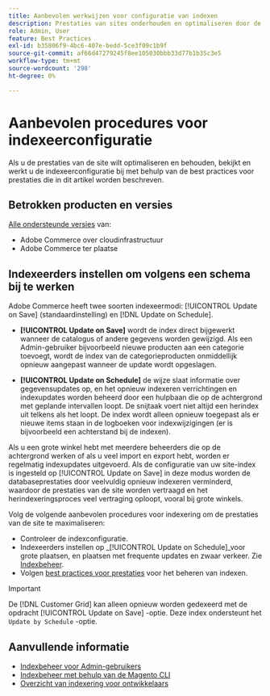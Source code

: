 ```yaml
---
title: Aanbevolen werkwijzen voor configuratie van indexen
description: Prestaties van sites onderhouden en optimaliseren door de best practices voor indexeerconfiguratie te volgen.
role: Admin, User
feature: Best Practices
exl-id: b35806f9-4bc6-407e-bedd-5ce3f09c1b9f
source-git-commit: af66d47279245f8ee105030bbb33d77b1b35c3e5
workflow-type: tm+mt
source-wordcount: '298'
ht-degree: 0%

---
```


# Aanbevolen procedures voor indexeerconfiguratie

Als u de prestaties van de site wilt optimaliseren en behouden, bekijkt en werkt u de indexeerconfiguratie bij met behulp van de best practices voor prestaties die in dit artikel worden beschreven.

## Betrokken producten en versies

[Alle ondersteunde versies](../../../release/versions.md) van:

- Adobe Commerce over cloudinfrastructuur
- Adobe Commerce ter plaatse

## Indexeerders instellen om volgens een schema bij te werken

Adobe Commerce heeft twee soorten indexeermodi: [!UICONTROL Update on Save] (standaardinstelling) en [!DNL Update on Schedule].

- **[!UICONTROL Update on Save]** wordt de index direct bijgewerkt wanneer de catalogus of andere gegevens worden gewijzigd. Als een Admin-gebruiker bijvoorbeeld nieuwe producten aan een categorie toevoegt, wordt de index van de categorieproducten onmiddellijk opnieuw aangepast wanneer de update wordt opgeslagen.

- **[!UICONTROL Update on Schedule]** de wijze slaat informatie over gegevensupdates op, en het opnieuw indexeren verrichtingen en indexupdates worden beheerd door een hulpbaan die op de achtergrond met geplande intervallen loopt. De snijtaak voert niet altijd een herindex uit telkens als het loopt. De index wordt alleen opnieuw toegepast als er nieuwe items staan in de logboeken voor indexwijzigingen (er is bijvoorbeeld een achterstand bij de indexen).

Als u een grote winkel hebt met meerdere beheerders die op de achtergrond werken of als u veel import en export hebt, worden er regelmatig indexupdates uitgevoerd. Als de configuratie van uw site-index is ingesteld op [!UICONTROL Update on Save] in deze modus worden de databaseprestaties door veelvuldig opnieuw indexeren verminderd, waardoor de prestaties van de site worden vertraagd en het herindexeringsproces veel vertraging oploopt, vooral bij grote winkels.

Volg de volgende aanbevolen procedures voor indexering om de prestaties van de site te maximaliseren:

- Controleer de indexconfiguratie.
- Indexeerders instellen op _[!UICONTROL Update on Schedule]_voor grote plaatsen, en plaatsen met frequente updates en zwaar verkeer. Zie [Indexbeheer](https://docs.magento.com/user-guide/system/index-management.html#change-the-index-mode).
- Volgen [best practices voor prestaties](../../../performance/configuration.md) voor het beheren van indexen.

>[!IMPORTANT]
>
>De [!DNL Customer Grid] kan alleen opnieuw worden gedexeerd met de opdracht [!UICONTROL Update on Save] -optie. Deze index ondersteunt het `Update by Schedule` -optie.

## Aanvullende informatie

- [Indexbeheer voor Admin-gebruikers](../../../configuration/cli/manage-indexers.md#configure-indexers)
- [Indexbeheer met behulp van de Magento CLI](https://experienceleague.adobe.com/docs/commerce-operations/configuration-guide/cli/manage-indexers.html)
- [Overzicht van indexering voor ontwikkelaars](https://developer.adobe.com/commerce/php/development/components/indexing/)
